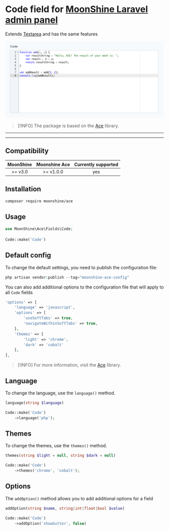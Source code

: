 # Code field for [MoonShine Laravel admin panel](https://moonshine-laravel.com)

Extends [Textarea](https://moonshine-laravel.com/docs/resource/fields/fields-textarea) and has the same features

<picture>
    <source media="(prefers-color-scheme: dark)" srcset="./art/code_dark.png">
    <source media="(prefers-color-scheme: light)" srcset="./art/code.png">
    <img alt="windows" src="./art/code.png">
</picture>

> [!INFO]
> The package is based on the [Ace](https://ace.c9.io/) library.

---

---

## Compatibility

| MoonShine | Moonshine Ace | Currently supported |
|:---------:|:-------------:|:-------------------:|
| \>= v3.0  |  \>= v1.0.0   |         yes         |

## Installation
```shell
composer require moonshine/ace
```

## Usage

```php
use MoonShine\Ace\Fields\Code;

Code::make('Code')
```

## Default config

To change the default settings, you need to publish the configuration file:

```php
php artisan vendor:publish --tag="moonshine-ace-config"
```

You can also add additional options to the configuration file that will apply to all `Code` fields

```php
'options' => [
    'language' => 'javascript',
    'options' => [
        'useSoftTabs' => true,
        'navigateWithinSoftTabs' => true,
    ],
    'themes' => [
        'light' => 'chrome',
        'dark' => 'cobalt'
    ],
],
```

> [!INFO]
> For more information, visit the [Ace](https://ace.c9.io/) library.

## Language

To change the language, use the `language()` method.

```php
language(string $language)
```
```php
Code::make('Code')
    ->language('php');
```

## Themes

To change the themes, use the `themes()` method.

```php
themes(string $light = null, string $dark = null)
```
```php
Code::make('Code')
    ->themes('chrome', 'cobalt');
```

## Options

The `addOption()` method allows you to add additional options for a field

```php
addOption(string $name, string|int|float|bool $value)
```
```php
Code::make('Code')
    ->addOption('showGutter', false)

```
